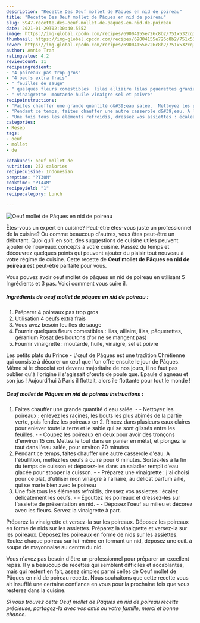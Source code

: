 ```yaml
---
description: "Recette Des Oeuf mollet de Pâques en nid de poireau"
title: "Recette Des Oeuf mollet de Pâques en nid de poireau"
slug: 5947-recette-des-oeuf-mollet-de-paques-en-nid-de-poireau
date: 2021-01-29T02:30:40.555Z
image: https://img-global.cpcdn.com/recipes/69004155e726c8b2/751x532cq70/oeuf-mollet-de-paques-en-nid-de-poireau-photo-principale-de-la-recette.jpg
thumbnail: https://img-global.cpcdn.com/recipes/69004155e726c8b2/751x532cq70/oeuf-mollet-de-paques-en-nid-de-poireau-photo-principale-de-la-recette.jpg
cover: https://img-global.cpcdn.com/recipes/69004155e726c8b2/751x532cq70/oeuf-mollet-de-paques-en-nid-de-poireau-photo-principale-de-la-recette.jpg
author: Annie Tran
ratingvalue: 4.2
reviewcount: 11
recipeingredient:
- "4 poireaux pas trop gros"
- "4 oeufs extra frais"
- " feuilles de sauge"
- " quelques fleurs comestibles  lilas alliaire lilas pquerettes granium Rosat les boutons dor ne se mangent pas"
- " vinaigrette  moutarde huile vinaigre sel et poivre"
recipeinstructions:
- "Faites chauffer une grande quantité d&#39;eau salée.  Nettoyez les poireaux : enlevez les racines, les bouts les plus abîmés de la partie verte, puis fendez les poireaux en 2. Rincez dans plusieurs eaux claires pour enlever toute la terre et le sable qui se sont glissés entre les feuilles.  Coupez les poireaux en deux pour avoir des tronçons d&#39;environ 15 cm. Mettez le tout dans un panier en métal, et plongez le tout dans l&#39;eau salée, pour environ 20 minutes"
- "Pendant ce temps, faites chauffer une autre casserole d&#39;eau. A l&#39;ébullition, mettez les oeufs à cuire pour 6 minutes. Sortez-les à la fin du temps de cuisson et déposez-les dans un saladier rempli d&#39;eau glacée pour stopper la cuisson.  Préparez une vinaigrette : j&#39;ai choisi pour ce plat, d&#39;utiliser mon vinaigre à l&#39;alliaire, au délicat parfum aillé, qui se marie bien avec le poireau"
- "Une fois tous les éléments refroidis, dressez vos assiettes : écalez délicatement les oeufs.  Égouttez les poireaux et dressez-les sur l&#39;assiette de présentation en nid.  Déposez l&#39;oeuf au milieu et décorez avec les fleurs. Servez la vinaigrette à part."
categories:
- Resep
tags:
- oeuf
- mollet
- de

katakunci: oeuf mollet de 
nutrition: 252 calories
recipecuisine: Indonesian
preptime: "PT30M"
cooktime: "PT44M"
recipeyield: "1"
recipecategory: Lunch

---
```



![Oeuf mollet de Pâques en nid de poireau](https://img-global.cpcdn.com/recipes/69004155e726c8b2/751x532cq70/oeuf-mollet-de-paques-en-nid-de-poireau-photo-principale-de-la-recette.jpg)

Êtes-vous un expert en cuisine? Peut-être êtes-vous juste un professionnel de la cuisine? Ou comme beaucoup d'autres, vous êtes peut-être un débutant. Quoi qu'il en soit, des suggestions de cuisine utiles peuvent ajouter de nouveaux concepts à votre cuisine. Passez du temps et découvrez quelques points qui peuvent ajouter du plaisir tout nouveau à votre régime de cuisine. Cette recette de <strong> Oeuf mollet de Pâques en nid de poireau </strong> est peut-être parfaite pour vous.

<!--inarticleads1-->

Vous pouvez avoir oeuf mollet de pâques en nid de poireau en utilisant 5 Ingrédients et 3 pas. Voici comment vous cuire il.

##### Ingrédients de oeuf mollet de pâques en nid de poireau :

1. Préparer 4 poireaux pas trop gros
1. Utilisation 4 oeufs extra frais
1. Vous avez besoin  feuilles de sauge
1. Fournir  quelques fleurs comestibles : lilas, alliaire, lilas, pâquerettes, géranium Rosat (les boutons d&#39;or ne se mangent pas)
1. Fournir  vinaigrette : moutarde, huile, vinaigre, sel et poivre


Les petits plats du Prince - L&#39;œuf de Pâques est une tradition Chrétienne qui consiste à décorer un œuf que l&#39;on offre ensuite le jour de Pâques. Même si le chocolat est devenu majoritaire de nos jours, il ne faut pas oublier qu&#39;à l&#39;origine il s&#39;agissait d&#39;œufs de poule que. Epaule d&#39;agneau et son jus ! Aujourd&#39;hui à Paris il flottait, alors île flottante pour tout le monde ! 

<!--inarticleads2-->

##### Oeuf mollet de Pâques en nid de poireau instructions :

1. Faites chauffer une grande quantité d&#39;eau salée. -  - Nettoyez les poireaux : enlevez les racines, les bouts les plus abîmés de la partie verte, puis fendez les poireaux en 2. Rincez dans plusieurs eaux claires pour enlever toute la terre et le sable qui se sont glissés entre les feuilles. -  - Coupez les poireaux en deux pour avoir des tronçons d&#39;environ 15 cm. Mettez le tout dans un panier en métal, et plongez le tout dans l&#39;eau salée, pour environ 20 minutes
1. Pendant ce temps, faites chauffer une autre casserole d&#39;eau. A l&#39;ébullition, mettez les oeufs à cuire pour 6 minutes. Sortez-les à la fin du temps de cuisson et déposez-les dans un saladier rempli d&#39;eau glacée pour stopper la cuisson. -  - Préparez une vinaigrette : j&#39;ai choisi pour ce plat, d&#39;utiliser mon vinaigre à l&#39;alliaire, au délicat parfum aillé, qui se marie bien avec le poireau
1. Une fois tous les éléments refroidis, dressez vos assiettes : écalez délicatement les oeufs. -  - Égouttez les poireaux et dressez-les sur l&#39;assiette de présentation en nid. -  - Déposez l&#39;oeuf au milieu et décorez avec les fleurs. Servez la vinaigrette à part.


Préparez la vinaigrette et versez-la sur les poireaux. Déposez les poireaux en forme de nids sur les assiettes. Préparez la vinaigrette et versez-la sur les poireaux. Déposez les poireaux en forme de nids sur les assiettes. Roulez chaque poireau sur lui-même en formant un nid, déposez une cuil. à soupe de mayonnaise au centre du nid. 

<!--inarticleads1-->

<p>
Vous n'avez pas besoin d'être un professionnel pour préparer un excellent repas. Il y a beaucoup de recettes qui semblent difficiles et accablantes, mais qui restent en fait, assez simples parmi celles de Oeuf mollet de Pâques en nid de poireau recette. Nous souhaitons que cette recette vous ait insufflé une certaine confiance en vous pour la prochaine fois que vous resterez dans la cuisine.
</p>

<p>
<i>Si vous trouvez cette Oeuf mollet de Pâques en nid de poireau recette précieuse, partagez-la avec vos amis ou votre famille, merci et bonne chance.</i>
</p>
